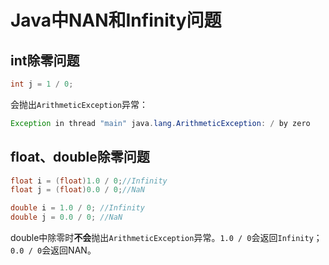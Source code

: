 # Java中NAN和Infinity问题

## int除零问题

```java
int j = 1 / 0;
```

会抛出`ArithmeticException`异常：

```java
Exception in thread "main" java.lang.ArithmeticException: / by zero
```

## float、double除零问题

```java
float i = (float)1.0 / 0;//Infinity
float j = (float)0.0 / 0;//NaN
```

```java
double i = 1.0 / 0; //Infinity
double j = 0.0 / 0; //NaN
```

double中除零时**不会**抛出`ArithmeticException`异常。`1.0 / 0`会返回`Infinity`；`0.0 / 0`会返回NAN。